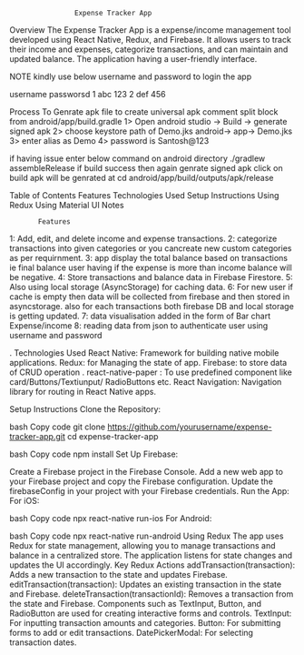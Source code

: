

                    Expense Tracker App
Overview
  The Expense Tracker App is a expense/income management tool developed using React Native, Redux, and Firebase. It allows users to track their income and expenses, categorize transactions, and can maintain and updated balance. The application having a user-friendly interface.

  NOTE 
  kindly use below username and password to login the app

  username      passworsd
1 abc           123
2 def            456

Process To Genrate apk file
to create universal apk comment split block from android/app/build.gradle
1> Open android studio -> Build -> generate signed apk 
2> choose keystore path of Demo.jks android-> app-> Demo.jks
3> enter alias as Demo
4> password is Santosh@123

if having issue enter below command on android directory ./gradlew assembleRelease
if build success then again genrate signed apk
click on build apk will be genrated at cd android/app/build/outputs/apk/release


Table of Contents
Features
Technologies Used
Setup Instructions
Using Redux
Using Material UI
Notes


           Features
1: Add, edit, and delete income and expense transactions.
2: categorize transactions into given categories or  you cancreate new custom categories as per requirnment.
3: app display the total balance based on transactions ie final balance user having if the expense is more      than   income balance will be negative.
4: Store transactions and balance data in Firebase Firestore.
5: Also using local storage (AsyncStorage) for caching data.
6: For new user if cache is empty then  data will be collected from firebase and then stored in asyncstorage.
also for each transactions both firebase DB and local storage is getting updated.
7: data visualisation added in the form of Bar chart Expense/income
8: reading data from json to authenticate user using username and password


.
           Technologies Used
React Native: Framework for building native mobile applications.
Redux: for Managing the state of app.
Firebase: to store data of CRUD operation .
react-native-paper : To use predefined component like card/Buttons/Textiunput/ RadioButtons etc.
React Navigation: Navigation library for routing in React Native apps.

Setup Instructions
Clone the Repository:

bash
Copy code
git clone https://github.com/yourusername/expense-tracker-app.git
cd expense-tracker-app

bash
Copy code
npm install
Set Up Firebase:

Create a Firebase project in the Firebase Console.
Add a new web app to your Firebase project and copy the Firebase configuration.
Update the firebaseConfig in your project with your Firebase credentials.
Run the App: For iOS:

bash
Copy code
npx react-native run-ios
For Android:

bash
Copy code
npx react-native run-android
Using Redux
The app uses Redux for state management, allowing you to manage transactions and balance in a centralized store.
The application listens for state changes and updates the UI accordingly.
Key Redux Actions
addTransaction(transaction): Adds a new transaction to the state and updates Firebase.
editTransaction(transaction): Updates an existing transaction in the state and Firebase.
deleteTransaction(transactionId): Removes a transaction from the state and Firebase.
Components such as TextInput, Button, and RadioButton are used for creating interactive forms and controls.
TextInput: For inputting transaction amounts and categories.
Button: For submitting forms to add or edit transactions.
DatePickerModal: For selecting transaction dates.


